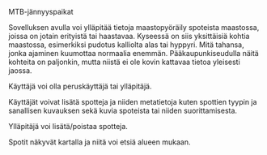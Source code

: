 MTB-jännyyspaikat

Sovelluksen avulla voi ylläpitää tietoja maastopyöräily spoteista maastossa, joissa on jotain erityistä tai haastavaa.
Kyseessä on siis yksittäisiä kohtia maastossa, esimerkiksi pudotus kalliolta alas tai hyppyri. Mitä tahansa, jonka ajaminen kuumottaa normaalia enemmän.
Pääkaupunkiseudulla näitä kohteita on paljonkin, mutta niistä ei ole kovin kattavaa tietoa yleisesti jaossa.

Käyttäjä voi olla peruskäyttäjä tai ylläpitäjä.

Käyttäjät voivat lisätä spotteja ja niiden metatietoja kuten spottien tyypin ja sanallisen kuvauksen sekä kuvia spoteista tai niiden suorittamisesta.

Ylläpitäjä voi lisätä/poistaa spotteja.

Spotit näkyvät kartalla ja niitä voi etsiä alueen mukaan.

